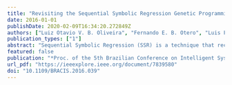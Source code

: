 ```yaml
---
title: "Revisiting the Sequential Symbolic Regression Genetic Programming"
date: 2016-01-01
publishDate: 2020-02-09T16:34:20.272849Z
authors: ["Luiz Otavio V. B. Oliveira", "Fernando E. B. Otero", "Luis F. Miranda", "Gisele L. Pappa"]
publication_types: ["1"]
abstract: "Sequential Symbolic Regression (SSR) is a technique that recursively induces functions over the error of the current solution, concatenating them in an attempt to reduce the error of the resulting model. As proof of concept, the method was previously evaluated in one-dimensional problems and compared with canonical Genetic Programming (GP) and Geometric Semantic Genetic Programming (GSGP). In this paper we revisit SSR exploring the method behaviour in higher dimensional, larger and more heterogeneous datasets. We discuss the difficulties arising from the application of the method to more complex problems, e.g., overfitting, along with suggestions to overcome them. An experimental analysis was conducted comparing SSR to GP and GSGP, showing SSR solutions are smaller than those generated by the GSGP with similar performance and more accurate than those generated by the canonical GP."
featured: false
publication: "*Proc. of the 5th Brazilian Conference on Intelligent System (BRACIS)*"
url_pdf: "https://ieeexplore.ieee.org/document/7839580"
doi: "10.1109/BRACIS.2016.039"
---
```


